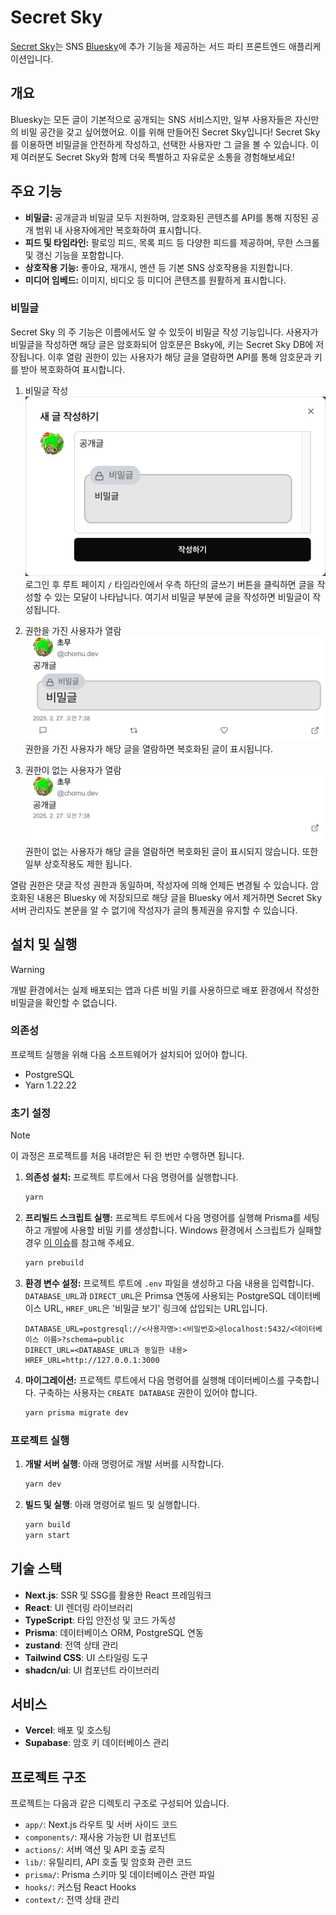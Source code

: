 # Secret Sky

[Secret Sky](https://secret-sky.vercel.app)는 SNS [Bluesky](https://bsky.app)에 추가 기능을 제공하는 서드 파티 프론트엔드 애플리케이션입니다.

## 개요

Bluesky는 모든 글이 기본적으로 공개되는 SNS 서비스지만, 일부 사용자들은 자신만의 비밀 공간을 갖고 싶어했어요. 이를 위해 만들어진 Secret Sky입니다! Secret Sky를 이용하면 비밀글을 안전하게 작성하고, 선택한 사용자만 그 글을 볼 수 있습니다. 이제 여러분도 Secret Sky와 함께 더욱 특별하고 자유로운 소통을 경험해보세요!

## 주요 기능

- **비밀글:** 공개글과 비밀글 모두 지원하며, 암호화된 콘텐츠를 API를 통해 지정된 공개 범위 내 사용자에게만 복호화하여 표시합니다.
- **피드 및 타임라인:** 팔로잉 피드, 목록 피드 등 다양한 피드를 제공하며, 무한 스크롤 및 갱신 기능을 포함합니다.
- **상호작용 기능:** 좋아요, 재개시, 멘션 등 기본 SNS 상호작용을 지원합니다.
- **미디어 임베드:** 이미지, 비디오 등 미디어 콘텐츠를 원활하게 표시합니다.

### 비밀글

Secret Sky 의 주 기능은 이름에서도 알 수 있듯이 비밀글 작성 기능입니다. 사용자가 비밀글을 작성하면 해당 글은 암호화되어 암호문은 Bsky에, 키는 Secret Sky DB에 저장됩니다. 이후 열람 권한이 있는 사용자가 해당 글을 열람하면 API를 통해 암호문과 키를 받아 복호화하여 표시합니다.

1. 비밀글 작성
   ![비밀글 작성 방법](./img/write-secret-post.png)
   로그인 후 루트 페이지 `/` 타임라인에서 우측 하단의 글쓰기 버튼을 클릭하면 글을 작성할 수 있는 모달이 나타납니다. 여기서 비밀글 부분에 글을 작성하면 비밀글이 작성됩니다.

2. 권한을 가진 사용자가 열람
   ![권한을 가진 사용자가 열람](./img/read-with-permission.png)
   권한을 가진 사용자가 해당 글을 열람하면 복호화된 글이 표시됩니다.

3. 권한이 없는 사용자가 열람
   ![권한이 없는 사용자가 열람](./img/read-without-permission.png)
   권한이 없는 사용자가 해당 글을 열람하면 복호화된 글이 표시되지 않습니다. 또한 일부 상호작용도 제한 됩니다.

열람 권한은 댓글 작성 권한과 동일하며, 작성자에 의해 언제든 변경될 수 있습니다. 암호화된 내용은 Bluesky 에 저장되므로 해당 글을 Bluesky 에서 제거하면 Secret Sky 서버 관리자도 본문을 알 수 없기에 작성자가 글의 통제권을 유지할 수 있습니다.

## 설치 및 실행

> [!WARNING]
> 개발 환경에서는 실제 배포되는 앱과 다른 비밀 키를 사용하므로 배포 환경에서 작성한 비밀글을 확인할 수 없습니다.

### 의존성

프로젝트 실행을 위해 다음 소프트웨어가 설치되어 있어야 합니다.

* PostgreSQL
* Yarn 1.22.22

### 초기 설정

> [!NOTE]
> 이 과정은 프로젝트를 처음 내려받은 뒤 한 번만 수행하면 됩니다.

1. **의존성 설치:** 프로젝트 루트에서 다음 명령어를 실행합니다.

   ```sh
   yarn
   ```

2. **프리빌드 스크립트 실행:** 프로젝트 루트에서 다음 명령어를 실행해 Prisma를 세팅하고 개발에 사용할 비밀 키를 생성합니다. Windows 환경에서 스크립트가 실패할 경우 [이 이슈](https://github.com/2chanhaeng/secret-sky/issues/3)를 참고해 주세요.

   ```sh
   yarn prebuild
   ```

3. **환경 변수 설정:** 프로젝트 루트에 `.env` 파일을 생성하고 다음 내용을 입력합니다. `DATABASE_URL`과 `DIRECT_URL`은 Primsa 연동에 사용되는 PostgreSQL 데이터베이스 URL, `HREF_URL`은 '비밀글 보기' 링크에 삽입되는 URL입니다.

   ```
   DATABASE_URL=postgresql://<사용자명>:<비밀번호>@localhost:5432/<데이터베이스 이름>?schema=public
   DIRECT_URL=<DATABASE_URL과 동일한 내용>
   HREF_URL=http://127.0.0.1:3000
   ```

4. **마이그레이션:** 프로젝트 루트에서 다음 명령어를 실행해 데이터베이스를 구축합니다. 구축하는 사용자는 `CREATE DATABASE` 권한이 있어야 합니다.

   ```sh
   yarn prisma migrate dev
   ```

### 프로젝트 실행

1. **개발 서버 실행**: 아래 명령어로 개발 서버를 시작합니다.

   ```sh
   yarn dev
   ```

2. **빌드 및 실행**: 아래 명령어로 빌드 및 실행합니다.
   ```sh
   yarn build
   yarn start
   ```

## 기술 스택

- **Next.js**: SSR 및 SSG를 활용한 React 프레임워크
- **React**: UI 렌더링 라이브러리
- **TypeScript**: 타입 안전성 및 코드 가독성
- **Prisma**: 데이터베이스 ORM, PostgreSQL 연동
- **zustand**: 전역 상태 관리
- **Tailwind CSS**: UI 스타일링 도구
- **shadcn/ui**: UI 컴포넌트 라이브러리

## 서비스

- **Vercel**: 배포 및 호스팅
- **Supabase**: 암호 키 데이터베이스 관리

## 프로젝트 구조

프로젝트는 다음과 같은 디렉토리 구조로 구성되어 있습니다.

- `app/`: Next.js 라우트 및 서버 사이드 코드
- `components/`: 재사용 가능한 UI 컴포넌트
- `actions/`: 서버 액션 및 API 호출 로직
- `lib/`: 유틸리티, API 호출 및 암호화 관련 코드
- `prisma/`: Prisma 스키마 및 데이터베이스 관련 파일
- `hooks/`: 커스텀 React Hooks
- `context/`: 전역 상태 관리
